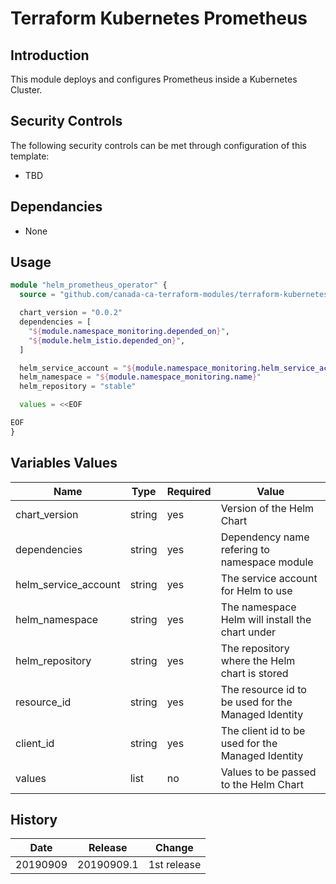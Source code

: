 # Terraform Kubernetes Prometheus

## Introduction

This module deploys and configures Prometheus inside a Kubernetes Cluster.

## Security Controls

The following security controls can be met through configuration of this template:

* TBD

## Dependancies

* None

## Usage

```terraform
module "helm_prometheus_operator" {
  source = "github.com/canada-ca-terraform-modules/terraform-kubernetes-prometheus?ref=20190909.1"

  chart_version = "0.0.2"
  dependencies = [
    "${module.namespace_monitoring.depended_on}",
    "${module.helm_istio.depended_on}",
  ]

  helm_service_account = "${module.namespace_monitoring.helm_service_account}"
  helm_namespace = "${module.namespace_monitoring.name}"
  helm_repository = "stable"

  values = <<EOF

EOF
}
```

## Variables Values

| Name                 | Type   | Required | Value                                               |
| -------------------- | ------ | -------- | --------------------------------------------------- |
| chart_version        | string | yes      | Version of the Helm Chart                           |
| dependencies         | string | yes      | Dependency name refering to namespace module        |
| helm_service_account | string | yes      | The service account for Helm to use                 |
| helm_namespace       | string | yes      | The namespace Helm will install the chart under     |
| helm_repository      | string | yes      | The repository where the Helm chart is stored       |
| resource_id          | string | yes      | The resource id to be used for the Managed Identity |
| client_id            | string | yes      | The client id to be used for the Managed Identity   |
| values               | list   | no       | Values to be passed to the Helm Chart               |

## History

| Date     | Release    | Change      |
| -------- | ---------- | ----------- |
| 20190909 | 20190909.1 | 1st release |
